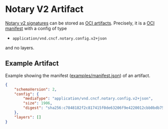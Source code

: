 # Notary V2 Artifact

[Notary v2 signatures](../signature/README.md) can be stored as [OCI artifacts](https://github.com/opencontainers/artifacts). Precisely, it is a [OCI manifest](https://github.com/opencontainers/image-spec/blob/master/manifest.md) with a config of type

- `application/vnd.cncf.notary.config.v2+json`

and no layers.

## Example Artifact

Example showing the manifest ([examples/manifest.json](examples/manifest.json)) of an artifact.

```json
{
    "schemaVersion": 2,
    "config": {
        "mediaType": "application/vnd.cncf.notary.config.v2+json",
        "size": 1906,
        "digest": "sha256:c7848182f2c817415f0de63206f9e4220012cbb0bdb750c2ecf8020350239814"
    },
    "layers": []
}
```
